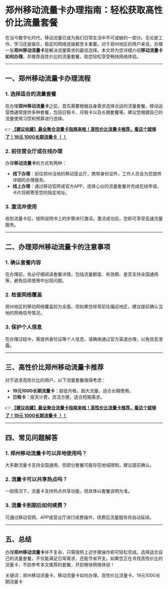# 郑州移动流量卡办理指南：轻松获取高性价比流量套餐

在当今数字化时代，移动流量已成为我们日常生活中不可或缺的一部分。无论是工作、学习还是娱乐，稳定的网络连接都至关重要。对于郑州地区的用户来说，办理一张**郑州移动流量卡**是解决流量需求的最佳选择。本文将为您详细介绍**移动流量卡如何办理**，并推荐高性价比的流量套餐，助您轻松享受畅快网络体验。

---

## 一、郑州移动流量卡办理流程

### 1. 选择适合的流量套餐
在办理**郑州移动流量卡**之前，首先需要根据自身需求选择合适的流量套餐。移动运营商通常提供多种套餐，包括日租卡、月租卡以及长期套餐等。建议您根据自己的流量使用习惯和预算进行选择。

👉 **[【建议收藏】最全聚合流量卡指南来啦！高性价比流量卡推荐，看这个就够了！19元 100G长期流量卡 ！！](https://bit.ly/Liuliangka)**

### 2. 前往营业厅或在线办理
办理**移动流量卡**的方式有两种：
- **线下办理**：前往郑州当地的移动营业厅，携带身份证件，工作人员会为您提供详细的办理服务。
- **线上办理**：通过移动官网或官方APP，选择心仪的流量套餐并完成在线申请，卡片将邮寄至您的指定地址。

### 3. 激活并使用
收到流量卡后，按照说明书上的步骤进行激活。激活成功后，您即可享受高速流量服务。

---

## 二、办理郑州移动流量卡的注意事项

### 1. 确认套餐内容
在办理前，务必仔细阅读套餐详情，包括流量额度、有效期、是否支持全国通用等，避免后续使用中出现问题。

### 2. 检查网络覆盖
郑州地区的移动网络覆盖较为全面，但如果您经常前往偏远地区，建议提前确认当地的网络信号情况。

### 3. 保护个人信息
在办理过程中，需提供身份证等个人信息，请确保通过官方渠道办理，以免信息泄露。

---

## 三、高性价比郑州移动流量卡推荐

对于追求高性价比的用户，以下流量套餐值得考虑：
- **19元100G长期流量卡**：超低月租，超大流量，适合长期使用。
- **日租卡**：按天计费，灵活方便，适合短期需求。

👉 **[【建议收藏】最全聚合流量卡指南来啦！高性价比流量卡推荐，看这个就够了！19元 100G长期流量卡 ！！](https://bit.ly/Liuliangka)**

---

## 四、常见问题解答

### 1. 郑州移动流量卡可以异地使用吗？
大多数流量卡支持全国通用，但部分套餐可能存在地域限制，建议提前确认。

### 2. 流量卡可以共享热点吗？
一般情况下，流量卡支持热点共享功能，但具体以套餐说明为准。

### 3. 流量卡到期后如何续费？
可通过移动官网、APP或营业厅进行续费操作，续费后流量服务将自动延续。

---

## 五、总结

办理**郑州移动流量卡**并不复杂，只需按照上述步骤操作即可轻松完成。选择适合自己的流量套餐，不仅能满足日常需求，还能节省开支。如果您正在寻找高性价比的流量卡，不妨参考本文推荐的套餐，开启畅快网络体验！

关键词：郑州移动流量卡、移动流量卡如何办理、高性价比流量卡、19元100G长期流量卡